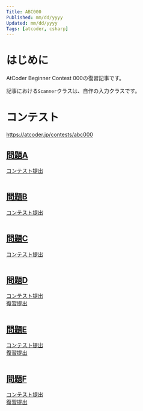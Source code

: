 ```yaml
---
Title: ABC000
Published: mm/dd/yyyy
Updated: mm/dd/yyyy
Tags: [atcoder, csharp]
---
```


# はじめに

AtCoder Beginner Contest 000の復習記事です。

記事における`Scanner`クラスは、自作の入力クラスです。

# コンテスト

https://atcoder.jp/contests/abc000

## [問題A](https://atcoder.jp/contests/abc000/tasks/abc000_a)

[コンテスト提出]()

```csharp
```

## [問題B](https://atcoder.jp/contests/abc000/tasks/abc000_b)

[コンテスト提出]()


```csharp
```

## [問題C](https://atcoder.jp/contests/abc000/tasks/abc000_c)

[コンテスト提出]()

```csharp
```

## [問題D](https://atcoder.jp/contests/abc000/tasks/abc000_d)

[コンテスト提出]()  
[復習提出]()

```csharp
```

## [問題E](https://atcoder.jp/contests/abc000/tasks/abc000_e)

[コンテスト提出]()  
[復習提出]()

```csharp
```

## [問題F](https://atcoder.jp/contests/abc000/tasks/abc000_f)

[コンテスト提出]()  
[復習提出]()

```csharp
```
